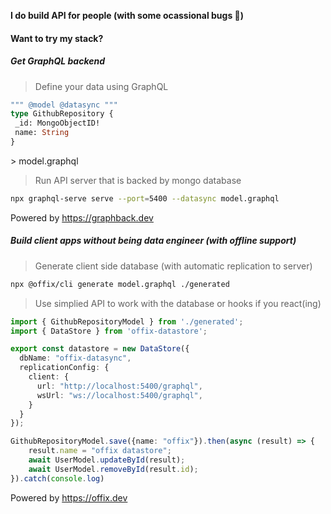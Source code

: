 **I do build API for people (with some ocassional bugs 🙈)**

#### Want to try my stack?

##### Get GraphQL backend  

> Define your data using GraphQL

```graphql
""" @model @datasync """
type GithubRepository {
 _id: MongoObjectID!
 name: String
}
``` 
\> model.graphql

> Run API server that is backed by mongo database

```bash
npx graphql-serve serve --port=5400 --datasync model.graphql
```
Powered by https://graphback.dev

##### Build client apps without being data engineer (with offline support)

> Generate client side database (with automatic replication to server)
```bash
npx @offix/cli generate model.graphql ./generated
```
> Use simplied API to work with the database or hooks if you react(ing)

```ts
import { GithubRepositoryModel } from './generated';
import { DataStore } from 'offix-datastore';

export const datastore = new DataStore({
  dbName: "offix-datasync",
  replicationConfig: {
    client: {
      url: "http://localhost:5400/graphql",
      wsUrl: "ws://localhost:5400/graphql",
    }
  }
});

GithubRepositoryModel.save({name: "offix"}).then(async (result) => {
    result.name = "offix datastore";
    await UserModel.updateById(result);
    await UserModel.removeById(result.id);
}).catch(console.log)
``` 

Powered by https://offix.dev
